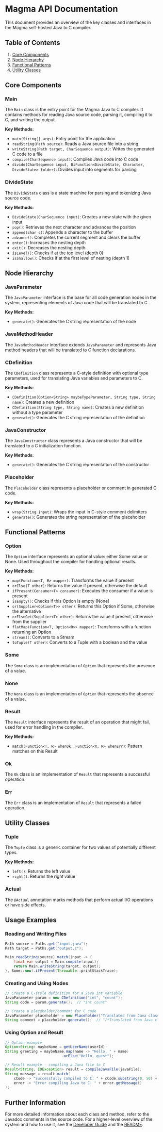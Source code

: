 # Magma API Documentation

This document provides an overview of the key classes and interfaces in the Magma self-hosted Java to C compiler.

## Table of Contents

1. [Core Components](#core-components)
2. [Node Hierarchy](#node-hierarchy)
3. [Functional Patterns](#functional-patterns)
4. [Utility Classes](#utility-classes)

## Core Components

### Main

The `Main` class is the entry point for the Magma Java to C compiler. It contains methods for reading Java source code, parsing it, compiling it to C, and writing the output.

**Key Methods:**

- `main(String[] args)`: Entry point for the application
- `readString(Path source)`: Reads a Java source file into a string
- `writeString(Path target, CharSequence output)`: Writes the generated C code to a file
- `compile(CharSequence input)`: Compiles Java code into C code
- `divide(CharSequence input, BiFunction<DivideState, Character, DivideState> folder)`: Divides input into segments for parsing

### DivideState

The `DivideState` class is a state machine for parsing and tokenizing Java source code.

**Key Methods:**

- `DivideState(CharSequence input)`: Creates a new state with the given input
- `pop()`: Retrieves the next character and advances the position
- `append(char c)`: Appends a character to the buffer
- `advance()`: Completes the current segment and clears the buffer
- `enter()`: Increases the nesting depth
- `exit()`: Decreases the nesting depth
- `isLevel()`: Checks if at the top level (depth 0)
- `isShallow()`: Checks if at the first level of nesting (depth 1)

## Node Hierarchy

### JavaParameter

The `JavaParameter` interface is the base for all code generation nodes in the system, representing elements of Java code that will be translated to C.

**Key Methods:**

- `generate()`: Generates the C string representation of the node

### JavaMethodHeader

The `JavaMethodHeader` interface extends `JavaParameter` and represents Java method headers that will be translated to C function declarations.

### CDefinition

The `CDefinition` class represents a C-style definition with optional type parameters, used for translating Java variables and parameters to C.

**Key Methods:**

- `CDefinition(Option<String> maybeTypeParameter, String type, String name)`: Creates a new definition
- `CDefinition(String type, String name)`: Creates a new definition without a type parameter
- `generate()`: Generates the C string representation of the definition

### JavaConstructor

The `JavaConstructor` class represents a Java constructor that will be translated to a C initialization function.

**Key Methods:**

- `generate()`: Generates the C string representation of the constructor

### Placeholder

The `Placeholder` class represents a placeholder or comment in generated C code.

**Key Methods:**

- `wrap(String input)`: Wraps the input in C-style comment delimiters
- `generate()`: Generates the string representation of the placeholder

## Functional Patterns

### Option

The `Option` interface represents an optional value: either Some value or None. Used throughout the compiler for handling optional results.

**Key Methods:**

- `map(Function<T, R> mapper)`: Transforms the value if present
- `orElse(T other)`: Returns the value if present, otherwise the default
- `ifPresent(Consumer<T> consumer)`: Executes the consumer if a value is present
- `isEmpty()`: Checks if this Option is empty (None)
- `or(Supplier<Option<T>> other)`: Returns this Option if Some, otherwise the alternative
- `orElseGet(Supplier<T> other)`: Returns the value if present, otherwise from the supplier
- `flatMap(Function<T, Option<R>> mapper)`: Transforms with a function returning an Option
- `stream()`: Converts to a Stream
- `toTuple(T other)`: Converts to a Tuple with a boolean and the value

### Some

The `Some` class is an implementation of `Option` that represents the presence of a value.

### None

The `None` class is an implementation of `Option` that represents the absence of a value.

### Result

The `Result` interface represents the result of an operation that might fail, used for error handling in the compiler.

**Key Methods:**

- `match(Function<T, R> whenOk, Function<X, R> whenErr)`: Pattern matches on this Result

### Ok

The `Ok` class is an implementation of `Result` that represents a successful operation.

### Err

The `Err` class is an implementation of `Result` that represents a failed operation.

## Utility Classes

### Tuple

The `Tuple` class is a generic container for two values of potentially different types.

**Key Methods:**

- `left()`: Returns the left value
- `right()`: Returns the right value

### Actual

The `@Actual` annotation marks methods that perform actual I/O operations or have side effects.

## Usage Examples

### Reading and Writing Files

```java
Path source = Paths.get("input.java");
Path target = Paths.get("output.c");

Main.readString(source).match(input -> {
    final var output = Main.compile(input);
    return Main.writeString(target, output);
}, Some::new).ifPresent(Throwable::printStackTrace);
```

### Creating and Using Nodes

```java
// Create a C-style definition for a Java int variable
JavaParameter param = new CDefinition("int", "count");
String code = param.generate();  // "int count"

// Create a placeholder/comment for C code
JavaParameter placeholder = new Placeholder("Translated from Java class MyClass");
String comment = placeholder.generate();  // "/*Translated from Java class MyClass*/"
```

### Using Option and Result

```java
// Option example
Option<String> maybeName = getUserName(userId);
String greeting = maybeName.map(name -> "Hello, " + name)
                          .orElse("Hello, guest");

// Result example - compiling a Java file to C
Result<String, IOException> result = compileJavaFile(javaFile);
String message = result.match(
    cCode -> "Successfully compiled to C: " + cCode.substring(0, 50) + "...",
    error -> "Error compiling Java to C: " + error.getMessage()
);
```

## Further Information

For more detailed information about each class and method, refer to the Javadoc comments in the source code. For a higher-level overview of the system and how to use it, see the [Developer Guide](DeveloperGuide.md) and the [README](../README.md).